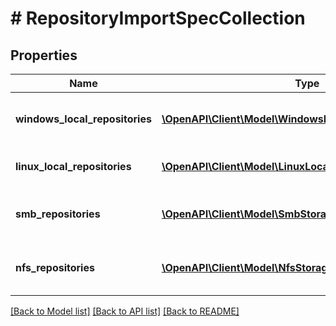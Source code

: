# # RepositoryImportSpecCollection

## Properties

Name | Type | Description | Notes
------------ | ------------- | ------------- | -------------
**windows_local_repositories** | [**\OpenAPI\Client\Model\WindowsLocalStorageImportSpec[]**](WindowsLocalStorageImportSpec.md) | Array of windows local storages. | [optional]
**linux_local_repositories** | [**\OpenAPI\Client\Model\LinuxLocalStorageImportSpec[]**](LinuxLocalStorageImportSpec.md) | Array of linux local storages. | [optional]
**smb_repositories** | [**\OpenAPI\Client\Model\SmbStorageImportSpec[]**](SmbStorageImportSpec.md) | Array of network attached storages. | [optional]
**nfs_repositories** | [**\OpenAPI\Client\Model\NfsStorageImportSpec[]**](NfsStorageImportSpec.md) | Array of network attached storages. | [optional]

[[Back to Model list]](../../README.md#models) [[Back to API list]](../../README.md#endpoints) [[Back to README]](../../README.md)
